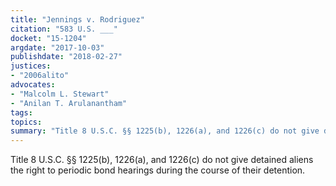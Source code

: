 ```yaml
---
title: "Jennings v. Rodriguez"
citation: "583 U.S. ___"
docket: "15-1204"
argdate: "2017-10-03"
publishdate: "2018-02-27"
justices:
- "2006alito"
advocates:
- "Malcolm L. Stewart"
- "Anilan T. Arulanantham"
tags:
topics:
summary: "Title 8 U.S.C. §§ 1225(b), 1226(a), and 1226(c) do not give detained aliens the right to periodic bond hearings during the course of their detention."
---
```

Title 8 U.S.C. §§ 1225(b), 1226(a), and 1226(c) do not give detained aliens the right to periodic bond hearings during the course of their detention.

